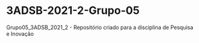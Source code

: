 # 3ADSB-2021-2-Grupo-05
Grupo05_3ADSB_2021_2 - Repositório criado para a disciplina de Pesquisa e Inovação

